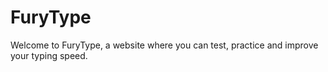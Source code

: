 # FuryType
Welcome to FuryType, a website where you can test, practice and improve your typing speed.